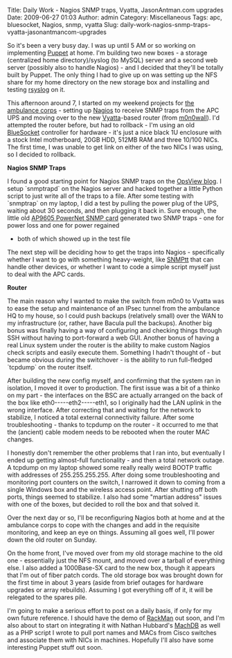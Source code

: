 Title: Daily Work - Nagios SNMP traps, Vyatta, JasonAntman.com upgrades
Date: 2009-06-27 01:03
Author: admin
Category: Miscellaneous
Tags: apc, bluesocket, Nagios, snmp, vyatta
Slug: daily-work-nagios-snmp-traps-vyatta-jasonantmancom-upgrades

So it's been a very busy day. I was up until 5 AM or so working on
implementing [Puppet](http://reductivelabs.com/trac/puppet/) at home.
I'm building two new boxes - a storage (centralized home
directory)/syslog (to MySQL) server and a second web server (possibly
also to handle Nagios) - and I decided that they'll be totally built by
Puppet. The only thing I had to give up on was setting up the NFS share
for my home directory on the new storage box and installing and testing
[rsyslog](http://www.rsyslog.com/) on it.

This afternoon around 7, I started on my weekend projects for [the
ambulance corps](http://www.midlandparkambulance.com) - setting up
[Nagios](http://www.nagios.org) to receive SNMP traps from the APC UPS
and moving over to the new [Vyatta](http://www.vyatta.org)-based router
(from [m0n0wall](http://m0n0.ch/wall/)). I'd attempted the router
before, but had to rollback - I'm using an old
[BlueSocket](http://www.bluesocket.com/) controller for hardware - it's
just a nice black 1U enclosure with a stock Intel motherboard, 20GB HDD,
512MB RAM and three 10/100 NICs. The first time, I was unable to get
link on either of the two NICs I was using, so I decided to rollback.

**Nagios SNMP Traps**

I found a good starting point for Nagios SNMP traps on the [OpsView
blog](http://altinity.blogs.com/dotorg/2006/03/lessons_in_snmp.html). I
setup \`snmptrapd\` on the Nagios server and hacked together a little
Python script to just write all of the traps to a file. After some
testing with \`snmptrap\` on my laptop, I did a test by pulling the
power plug of the UPS, waiting about 30 seconds, and then plugging it
back in. Sure enough, the little old [AP9605 PowerNet SNMP
card](/2007/03/apc-ap9605-powernet-snmp-card/)
generated two SNMP traps - one for power loss and one for power regained
- both of which showed up in the test file

The next step will be deciding how to get the traps into Nagios -
specifically whether I want to go with something heavy-weight, like
[SNMPtt](http://snmptt.sourceforge.net/) that can handle other devices,
or whether I want to code a simple script myself just to deal with the
APC cards.

**Router**

The main reason why I wanted to make the switch from m0n0 to Vyatta was
to ease the setup and maintenance of an IPsec tunnel from the ambulance
HQ to my house, so I could push backups (relatively small) over the WAN
to my infrastructure (or, rather, have Bacula pull the backups). Another
big bonus was finally having a way of configuring and checking things
through SSH without having to port-forward a web GUI. Another bonus of
having a real Linux system under the router is the ability to make
custom Nagios check scripts and easily execute them. Something I hadn't
thought of - but became obvious during the switchover - is the ability
to run full-fledged \`tcpdump\` on the router itself.

After building the new config myself, and confirming that the system ran
in isolation, I moved it over to production. The first issue was a bit
of a thinko on my part - the interfaces on the BSC are actually arranged
on the back of the box like eth0-----eth2-----eth1, so I originally had
the LAN uplink in the wrong interface. After correcting that and waiting
for the network to stabilize, I noticed a total external connectivity
failure. After some troubleshooting - thanks to tcpdump on the router -
it occurred to me that the (ancient) cable modem needs to be rebooted
when the router MAC changes.

I honestly don't remember the other problems that I ran into, but
eventually I ended up getting almost-full functionality - and then a
total network outage. A tcpdump on my laptop showed some really really
weird BOOTP traffic with addresses of 255.255.255.255. After doing some
troubleshooting and monitoring port counters on the switch, I narrowed
it down to coming from a single Windows box and the wireless access
point. After shutting off both ports, things seemed to stabilize. I also
had some "martian address" issues with one of the boxes, but decided to
roll the box and that solved it.

Over the next day or so, I'll be reconfiguring Nagios both at home and
at the ambulance corps to cope with the changes and add in the requisite
monitoring, and keep an eye on things. Assuming all goes well, I'll
power down the old router on Sunday.

On the home front, I've moved over from my old storage machine to the
old one - essentially just the NFS mount, and moved over a tarball of
everything else. I also added a 1000Base-SX card to the new box, though
it appears that I'm out of fiber patch cords. The old storage box was
brought down for the first time in about 3 years (aside from brief
outages for hardware upgrades or array rebuilds). Assuming I got
everything off of it, it will be relegated to the spares pile.

I'm going to make a serious effort to post on a daily basis, if only for
my own future reference. I should have the demo of
[RackMan](http://rackman.jasonantman.com) out soon, and I'm also about
to start on integrating it with Nathan Hubbard's
[MachDB](http://www.machdb.org/) as well as a PHP script I wrote to pull
port names and MACs from Cisco switches and associate them with NICs in
machines. Hopefully I'll also have some interesting Puppet stuff out
soon.

